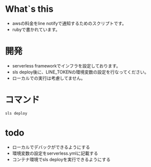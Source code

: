 # What`s this
- awsの料金をline notifyで通知するためのスクリプトです。
- rubyで書かれています。

# 開発
- serverless frameworkでインフラを設定しております。
- sls deploy後に、LINE_TOKENの環境変数の設定を行なってください。
- ローカルでの実行は考慮してません。

# コマンド
```
sls deploy
```

# todo
- ローカルでデバックができるようにする
- 環境変数の設定をserverless.ymlに記載する
- コンテナ環境でsls deployを実行できるようにする